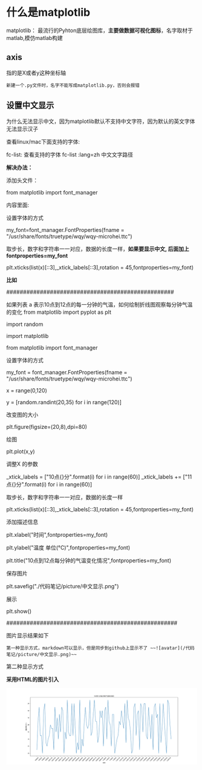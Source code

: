 # 什么是matplotlib

matplotlib： 最流行的Pyhton底层绘图库，**主要做数据可视化图标**，名字取材于matlab,模仿matlab构建

## axis

指的是X或者y这种坐标轴

`
新建一个.py文件时，名字不能写成matplotlib.py，否则会报错
`

## 设置中文显示

为什么无法显示中文，因为matplotlib默认不支持中文字符，因为默认的英文字体无法显示汉子

查看linux/mac下面支持的字体:

fc-list: 查看支持的字体
fc-list :lang=zh 中文文字路径

**解决办法：**

添加头文件：

from matplotlib import font_manager

内容里面:

设置字体的方式

my_font=font_manager.FontProperties(fname = "/usr/share/fonts/truetype/wqy/wqy-microhei.ttc") 

取步长，数字和字符串一一对应，数据的长度一样，**如果要显示中文, 后面加上fontproperties=my_font**

plt.xticks(list(x)[::3],_xtick_labels[::3],rotation = 45,fontproperties=my_font)

**比如**

##################################################

如果列表 a 表示10点到12点的每一分钟的气温，如何绘制折线图观察每分钟气温的变化
from matplotlib import pyplot as plt

import random

import matplotlib

from matplotlib import font_manager

设置字体的方式

my_font = font_manager.FontProperties(fname = "/usr/share/fonts/truetype/wqy/wqy-microhei.ttc") 

x = range(0,120)

y = [random.randint(20,35) for i in range(120)]

改变图的大小

plt.figure(figsize=(20,8),dpi=80)

绘图

plt.plot(x,y)

调整X 的参数

_xtick_labels = ["10点{}分".format(i) for i in range(60)]
_xtick_labels += ["11点{}分".format(i) for i in range(60)]

取步长，数字和字符串一一对应，数据的长度一样

plt.xticks(list(x)[::3],_xtick_labels[::3],rotation = 45,fontproperties=my_font)

添加描述信息

plt.xlabel("时间",fontproperties=my_font)

plt.ylabel("温度 单位(°C)",fontproperties=my_font)

plt.title("10点到12点每分钟的气温变化情况",fontproperties=my_font)

保存图片

plt.savefig("./代码笔记/picture/中文显示.png") 

展示

plt.show()

###################################################

图片显示结果如下

`
第一种显示方式，markdown可以显示，但是同步到github上显示不了
~~![avatar](/代码笔记/picture/中文显示.png)~~
`

第二种显示方式

**采用HTML的图片引入**

<img src="./picture/中文显示.png"/>